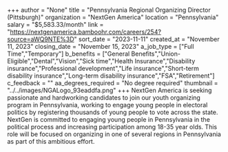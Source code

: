 +++
author = "None"
title = "Pennsylvania Regional Organizing Director (Pittsburgh)"
organization = "NextGen America"
location = "Pennsylvania"
salary = "$5,583.33/month"
link = "https://nextgenamerica.bamboohr.com/careers/254?source=aWQ9NTE%3D"
sort_date = "2023-11-11"
created_at = "November 11, 2023"
closing_date = "November 15, 2023"
a_job_type = ["Full Time","Temporary"]
b_benefits = ["General Benefits","Union-Eligible","Dental","Vision","Sick time","Health Insurance","Disability insurance","Professional development","Life insurance","Short-term disability insurance","Long-term disability insurance","FSA","Retirement"]
c_feedback = ""
aa_degrees_required = "No degree required"
thumbnail = "../../images/NGALogo_93eaddfa.png"
+++
NextGen America is seeking passionate and hardworking candidates to join our youth organizing program in Pennsylvania, working to engage young people in electoral politics by registering thousands of young people to vote across the state. NextGen is committed to engaging young people in Pennsylvania in the political process and increasing participation among 18-35 year olds. This role will be focused on organizing in one of several regions in Pennsylvania as part of this ambitious effort.